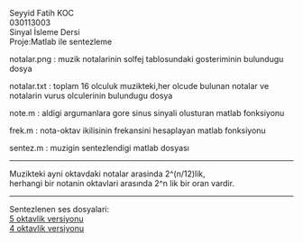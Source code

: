 Seyyid Fatih KOC</br>
030113003</br>
Sinyal İsleme Dersi</br>
Proje:Matlab ile sentezleme</br>

notalar.png : muzik notalarinin solfej tablosundaki gosteriminin bulundugu dosya

notalar.txt : toplam 16 olculuk muzikteki,her olcude bulunan notalar ve notalarin vurus olculerinin bulundugu dosya

note.m : aldigi argumanlara gore sinus sinyali olusturan matlab fonksiyonu

frek.m : nota-oktav ikilisinin frekansini hesaplayan matlab fonksiyonu

sentez.m : muzigin sentezlendigi matlab dosyası

<hr>
Muzikteki ayni oktavdaki notalar arasinda 2^(n/12)lik,</br>
herhangi bir notanin oktavlari arasında 2^n lik bir oran vardir.
<hr>
Sentezlenen ses dosyalari:</br>
<a href="https://drive.google.com/file/d/0B-4PeoY8eE9lTkFEOWg1aDZjUE0/view?usp=sharing">5 oktavlik versiyonu</a></br>
<a href="https://drive.google.com/file/d/0B-4PeoY8eE9lZmh4b3U0d3dNM1E/view?usp=sharing">4 oktavlik versiyonu</a>
